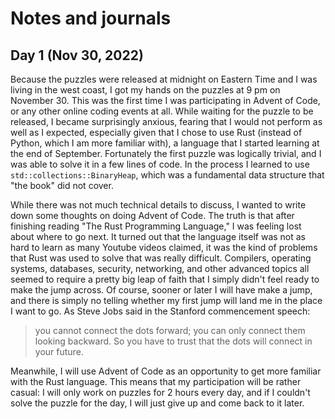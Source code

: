 # Notes and journals

## Day 1 (Nov 30, 2022)
Because the puzzles were released at midnight on Eastern Time and I was living in the west coast, I got my hands on the puzzles at 9 pm on November 30. This was the first time I was participating in Advent of Code, or any other online coding events at all. While waiting for the puzzle to be released, I became surprisingly anxious, fearing that I would not perform as well as I expected, especially given that I chose to use Rust (instead of Python, which I am more familiar with), a language that I started learning at the end of September. Fortunately the first puzzle was logically trivial, and I was able to solve it in a few lines of code. In the process I learned to use `std::collections::BinaryHeap`, which was a fundamental data structure that "the book" did not cover.

While there was not much technical details to discuss, I wanted to write down some thoughts on doing Advent of Code. The truth is that after finishing reading "The Rust Programming Language," I was feeling lost about where to go next. It turned out that the language itself was not as hard to learn as many Youtube videos claimed, it was the kind of problems that Rust was used to solve that was really difficult. Compilers, operating systems, databases, security, networking, and other advanced topics all seemed to require a pretty big leap of faith that I simply didn't feel ready to make the jump across. Of course, sooner or later I will have make a jump, and there is simply no telling whether my first jump will land me in the place I want to go. As Steve Jobs said in the Stanford commencement speech:

> you cannot connect the dots forward; you can only connect them looking backward. So you have to trust that the dots will connect in your future.

Meanwhile, I will use Advent of Code as an opportunity to get more familiar with the Rust language. This means that my participation will be rather casual: I will only work on puzzles for 2 hours every day, and if I couldn't solve the puzzle for the day, I will just give up and come back to it later.